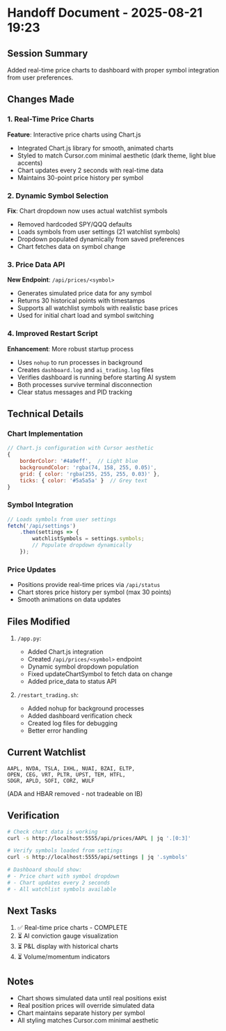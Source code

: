 # Handoff Document - 2025-08-21 19:23

## Session Summary
Added real-time price charts to dashboard with proper symbol integration from user preferences.

## Changes Made

### 1. Real-Time Price Charts
**Feature**: Interactive price charts using Chart.js
- Integrated Chart.js library for smooth, animated charts
- Styled to match Cursor.com minimal aesthetic (dark theme, light blue accents)
- Chart updates every 2 seconds with real-time data
- Maintains 30-point price history per symbol

### 2. Dynamic Symbol Selection
**Fix**: Chart dropdown now uses actual watchlist symbols
- Removed hardcoded SPY/QQQ defaults
- Loads symbols from user settings (21 watchlist symbols)
- Dropdown populated dynamically from saved preferences
- Chart fetches data on symbol change

### 3. Price Data API
**New Endpoint**: `/api/prices/<symbol>`
- Generates simulated price data for any symbol
- Returns 30 historical points with timestamps
- Supports all watchlist symbols with realistic base prices
- Used for initial chart load and symbol switching

### 4. Improved Restart Script
**Enhancement**: More robust startup process
- Uses `nohup` to run processes in background
- Creates `dashboard.log` and `ai_trading.log` files
- Verifies dashboard is running before starting AI system
- Both processes survive terminal disconnection
- Clear status messages and PID tracking

## Technical Details

### Chart Implementation
```javascript
// Chart.js configuration with Cursor aesthetic
{
    borderColor: '#4a9eff',  // Light blue
    backgroundColor: 'rgba(74, 158, 255, 0.05)',
    grid: { color: 'rgba(255, 255, 255, 0.03)' },
    ticks: { color: '#5a5a5a' }  // Grey text
}
```

### Symbol Integration
```javascript
// Loads symbols from user settings
fetch('/api/settings')
    .then(settings => {
        watchlistSymbols = settings.symbols;
        // Populate dropdown dynamically
    });
```

### Price Updates
- Positions provide real-time prices via `/api/status`
- Chart stores price history per symbol (max 30 points)
- Smooth animations on data updates

## Files Modified
1. `/app.py`:
   - Added Chart.js integration
   - Created `/api/prices/<symbol>` endpoint
   - Dynamic symbol dropdown population
   - Fixed updateChartSymbol to fetch data on change
   - Added price_data to status API

2. `/restart_trading.sh`:
   - Added nohup for background processes
   - Added dashboard verification check
   - Created log files for debugging
   - Better error handling

## Current Watchlist
```
AAPL, NVDA, TSLA, IXHL, NUAI, BZAI, ELTP, 
OPEN, CEG, VRT, PLTR, UPST, TEM, HTFL, 
SDGR, APLD, SOFI, CORZ, WULF
```
(ADA and HBAR removed - not tradeable on IB)

## Verification
```bash
# Check chart data is working
curl -s http://localhost:5555/api/prices/AAPL | jq '.[0:3]'

# Verify symbols loaded from settings
curl -s http://localhost:5555/api/settings | jq '.symbols'

# Dashboard should show:
# - Price chart with symbol dropdown
# - Chart updates every 2 seconds
# - All watchlist symbols available
```

## Next Tasks
1. ✅ Real-time price charts - COMPLETE
2. ⏳ AI conviction gauge visualization
3. ⏳ P&L display with historical charts
4. ⏳ Volume/momentum indicators

## Notes
- Chart shows simulated data until real positions exist
- Real position prices will override simulated data
- Chart maintains separate history per symbol
- All styling matches Cursor.com minimal aesthetic
